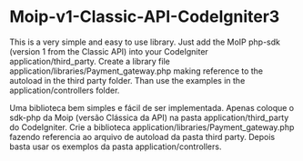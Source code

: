 # Moip-v1-Classic-API-CodeIgniter3

This is a very simple and easy to use library. Just add the MoIP php-sdk (version 1 from the Classic API) into your CodeIgniter application/third_party. Create a library file application/libraries/Payment_gateway.php making reference to the autoload in the third party folder. Than use the examples in the application/controllers folder. 

Uma biblioteca bem simples e fácil de ser implementada. Apenas coloque o sdk-php da Moip (versão Clássica da API) na pasta application/third_party do CodeIgniter. Crie a biblioteca application/libraries/Payment_gateway.php fazendo referencia ao arquivo de autoload da pasta third party. Depois basta usar os exemplos da pasta application/controllers.
